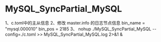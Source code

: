# MySQL_SyncPartial_MySQL

1、c.toml中的主从信息
2、修改 master.info 的日志节点信息
bin_name = "mysql.000010"
bin_pos = 2185
3、 nohup ./MySQL_SyncPartial_MySQL --config=./c.toml >> MySQL_SyncPartial_MySQL.log 2>&1 &
